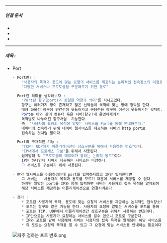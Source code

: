 

----
##### 연결 문서

- 
- 
- 
---

##### 제목 : 

- Port
    
    ```java
    - Port란? :   
    	"사용자의 목적과 용도에 맞는 요청의 서비스를 제공하는 논리적인 접속장소의 이정표."
    	"다양한 서비스나 프로토콜을 구분해주기 위한 통로"
    
    - Port란 의미를 생각해보자 : 
    	"Port란 항구(port)와 동일한 역할과 의미"를 지니고있다.	
    	항구는 여러가지 항이 존재하고 많은 선박들이 목적에 맞는 항에 정박을 한다.
    	대형 화물선 항구에 민간선이 못들어가고 군용전용 항구에 어선이 못들어가는 것처럼..
    	Port는 이와 같이 컴퓨터 혹은 서버(항구)내 운영체제에서 
    	목적별로 나누어진 항구처럼	기능한다.
    	즉, "사용자의 요청의 목적에 알맞는 서비스를 Port를 통해 안내해준다."
    	네이버에 접속하기 위해 네이버 웹서비스를 제공하는 서버의 http port로 
    	접속하는 것처럼 말이다. 
    
    - Port의 구채적인 기능 : 
    	"TCP나 UDP에서 어플리케이션이 상호구분을 위해서 사용하는 번호"이다. 
    	"IP내에서 프로세스 구분"을 위해서 사용된다.
    	쉽게말해 각 "프로토콜의 데이터가 통하는 논리적 통로"이다.
    	IP는 하나인데 서버가 제공하는 서비스는 다양하니 
    	그 서비스를 구분하기 위해 사용된다.
    	
    - 만약 웹서비스를 이용하려는데 port를 입력하지않고 IP만 입력한다면 
    	그 서버는	사용자의 목적과 용도를 모르기 때문에 서비스를 제공할 수 없다.
    	하지만 알맞는 port를 IP와 함께 입력하면 서버는 사용자의 접속 목적을 알게되어
    	해당 서비스를 제공하는 어플리케이션으로 연결시켜준다.
    
    - 정리 : 
    	* 포트란 사용자의 목적, 용도에 맞는 요청의 서비스를 제공하는 논리적인 접속장소의 이정표
    	* 포트는 항구와 같은 기능을 한다. 사용자의 요청에 알맞는 서비스를 포트를 통해 안내한다.
    	* 포트는 TCP, UDP에서 어플리케이션간 상호구분을 위해서 사용하는 번호이다.
    	* IP만으로는 사용자가 요청하는 서비스를 알수 없으니 포트로 구분한다.
    	* IP와 포트를 같이 사용해야 서버는 사용자의 접속 목적을 알게되어 해당 서비스를 제공
    	* 즉 포트는 요청의 목적을 알 수 있고 그 요청에 맞는 서비스를 안내하는 통로이다.
    ```
    
    ![자주 접하는 포트 번호.png](https://prod-files-secure.s3.us-west-2.amazonaws.com/11b23e09-5eeb-440a-86c3-5fb272d32444/c04068a5-37c6-4245-b7e3-83cc8a587a3b/%EC%9E%90%EC%A3%BC_%EC%A0%91%ED%95%98%EB%8A%94_%ED%8F%AC%ED%8A%B8_%EB%B2%88%ED%98%B8.png)
    